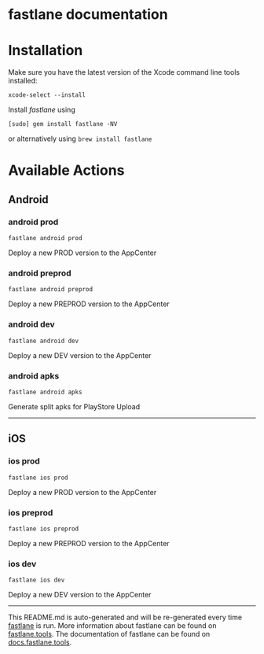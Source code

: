 fastlane documentation
================
# Installation

Make sure you have the latest version of the Xcode command line tools installed:

```
xcode-select --install
```

Install _fastlane_ using
```
[sudo] gem install fastlane -NV
```
or alternatively using `brew install fastlane`

# Available Actions
## Android
### android prod
```
fastlane android prod
```
Deploy a new PROD version to the AppCenter
### android preprod
```
fastlane android preprod
```
Deploy a new PREPROD version to the AppCenter
### android dev
```
fastlane android dev
```
Deploy a new DEV version to the AppCenter
### android apks
```
fastlane android apks
```
Generate split apks for PlayStore Upload

----

## iOS
### ios prod
```
fastlane ios prod
```
Deploy a new PROD version to the AppCenter
### ios preprod
```
fastlane ios preprod
```
Deploy a new PREPROD version to the AppCenter
### ios dev
```
fastlane ios dev
```
Deploy a new DEV version to the AppCenter

----

This README.md is auto-generated and will be re-generated every time [fastlane](https://fastlane.tools) is run.
More information about fastlane can be found on [fastlane.tools](https://fastlane.tools).
The documentation of fastlane can be found on [docs.fastlane.tools](https://docs.fastlane.tools).

